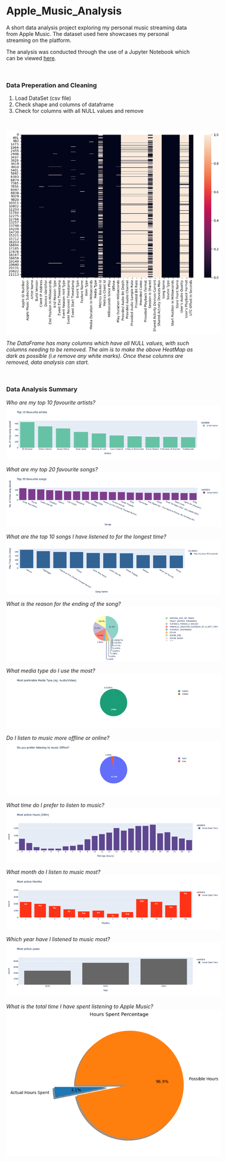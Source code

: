 # Apple_Music_Analysis
A short data analysis project exploring my personal music streaming data from Apple Music. The dataset used here showcases my personal streaming on the platform.

The analysis was conducted through the use of a Jupyter Notebook which can be viewed [here](/Apple_Music.ipynb).

<br>

### Data Preperation and Cleaning
1. Load DataSet (csv file)
2. Check shape and columns of dataframe
3. Check for columns with all NULL values and remove

<br>

<img
  src="Graph-Images/output_11_0.png"
  alt="Heatmap showing all columns with NULL values"
  title="Heatmap"
  style="display: inline-block; margin: 0 auto; max-width: 60vw"/>

*The DataFrame has many columns which have all NULL values, with such columns needing to be removed. The aim is to make the above HeatMap as dark as possible (i.e remove any white marks). Once these columns are removed, data analysis can start.*
  
<br>

### Data Analysis Summary

*Who are my top 10 favourite artists?*
<img
  src="Graph-Images/Top_10_Artists.png"
  alt=""
  title=""
  style="display: inline-block; margin: 0 auto; max-width: 60vw"/>
  
*What are my top 20 favourite songs?*
<img
  src="Graph-Images/Top_20_Songs.png"
  alt=""
  title=""
  style="display: inline-block; margin: 0 auto; max-width: 60vw"/>

*What are the top 10 songs I have listened to for the longest time?*
<img
  src="Graph-Images/Top_10_Playtime.png"
  alt=""
  title=""
  style="display: inline-block; margin: 0 auto; max-width: 60vw"/>
  
*What is the reason for the ending of the song?*
<img
  src="Graph-Images/Reason_Song_End.png"
  alt=""
  title=""
  style="display: inline-block; margin: 0 auto; max-width: 60vw"/>

*What media type do I use the most?*
<img
  src="Graph-Images/Media_Type.png"
  alt=""
  title=""
  style="display: inline-block; margin: 0 auto; max-width: 60vw"/>

*Do I listen to music more offline or online?*
<img
  src="Graph-Images/Offline_Online.png"
  alt=""
  title=""
  style="display: inline-block; margin: 0 auto; max-width: 60vw"/>
  
*What time do I prefer to listen to music?*  
<img
  src="Graph-Images/Most_Active_Hours.png"
  alt=""
  title=""
  style="display: inline-block; margin: 0 auto; max-width: 60vw"/>

*What month do I listen to music most?*
<img
  src="Graph-Images/Most_Active_Months.png"
  alt=""
  title=""
  style="display: inline-block; margin: 0 auto; max-width: 60vw"/>

*Which year have I listened to music most?*
<img
  src="Graph-Images/Most_Active_Year.png"
  alt=""
  title=""
  style="display: inline-block; margin: 0 auto; max-width: 60vw"/>

*What is the total time I have spent listening to Apple Music?*
<img
  src="Graph-Images/Output_48_0.png"
  alt=""
  title=""
  style="display: inline-block; margin: 0 auto; max-width: 60vw"/>
